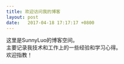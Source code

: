 ```yaml
---
title: 欢迎访问我的博客
layout: post
date:   2017-04-18 17:17:17 +0800
---
```


这里是SunnyLuo的博客空间。  
主要记录我技术和工作上的一些经验和学习心得。  
欢迎指教！  